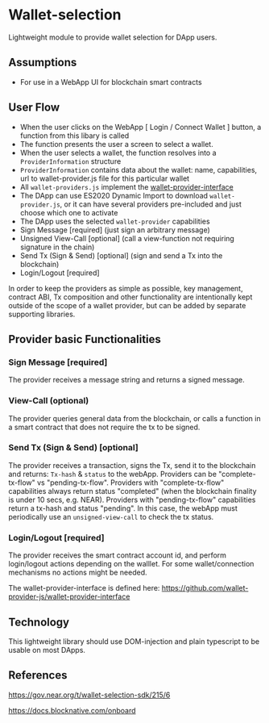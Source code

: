 # Wallet-selection
Lightweight module to provide wallet selection for DApp users.

## Assumptions

* For use in a WebApp UI for blockchain smart contracts

## User Flow

* When the user clicks on the WebApp [ Login / Connect Wallet ] button, a function from this libary is called
* The function presents the user a screen to select a wallet.
* When the user selects a wallet, the function resolves into a `ProviderInformation` structure
* `ProviderInformation` contains data about the wallet: name, capabilities, url to wallet-provider.js file for this particular wallet
* All `wallet-providers.js` implement the [wallet-provider-interface](https://github.com/wallet-provider-js/wallet-provider-interface) 
* The DApp can use ES2020 Dynamic Import to download `wallet-provider.js`, or it can have several providers pre-included and just choose which one to activate
* The DApp uses the selected `wallet-provider` capabilities
 * Sign Message [required] (just sign an arbitrary message)
 * Unsigned View-Call [optional] (call a view-function not requiring signature in the chain) 
 * Send Tx (Sign & Send) [optional] (sign and send a Tx into the blockchain)
 * Login/Logout [required]

In order to keep the providers as simple as possible, key management, contract ABI, Tx composition and other functionality are intentionally kept outside of the scope of a wallet provider, but can be added by separate supporting libraries.

## Provider basic Functionalities

### Sign Message [required] 

The provider receives a message string and returns a signed message. 

### View-Call (optional)

The provider queries general data from the blockchain, or calls a function in a smart contract that does not require the tx to be signed.

### Send Tx (Sign & Send) [optional]

The provider receives a transaction, signs the Tx, send it to the blockchain and returns: `Tx-hash` & `status` to the webApp. Providers can be "complete-tx-flow" vs "pending-tx-flow". Providers with "complete-tx-flow" capabilities always return status "completed" (when the blockchain finality is under 10 secs, e.g. NEAR). Providers with "pending-tx-flow" capabilities return a tx-hash and status "pending". In this case, the webApp must periodically use an `unsigned-view-call` to check the tx status.

### Login/Logout [required]

The provider receives the smart contract account id, and perform login/logout actions depending on the walllet. For some wallet/connection mechanisms no actions might be needed.

The wallet-provider-interface is defined here: https://github.com/wallet-provider-js/wallet-provider-interface


## Technology

This lightweight library should use DOM-injection and plain typescript to be usable on most DApps.

## References

https://gov.near.org/t/wallet-selection-sdk/215/6

https://docs.blocknative.com/onboard

